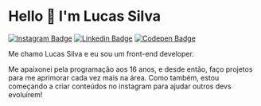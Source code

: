 # Hello 👋 I'm Lucas Silva

[![Instagram Badge](https://img.shields.io/badge/-Instagram-E4405F?style=for-the-badge&labelColor=&logo=instagram&logoColor=white)](https://www.instagram.com/programadorlucas/)
[![Linkedin Badge](https://img.shields.io/badge/-Linkedin-0077B5?style=for-the-badge&logo=Linkedin&logoColor=white)](https://www.linkedin.com/in/lucassilva21/)
[![Codepen Badge](https://img.shields.io/badge/-Codepen-000000?style=for-the-badge&logo=codepen&logoColor=white)](https://codepen.io/luccasscds)

Me chamo Lucas Silva e eu sou um front-end developer.

Me apaixonei pela programação aos 16 anos, e desde então, faço projetos para me aprimorar cada vez mais na área. Como também,  estou começando a criar conteúdos no instagram para ajudar outros devs evoluírem!
